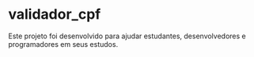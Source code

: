 # validador_cpf
Este projeto foi desenvolvido para ajudar estudantes, desenvolvedores e programadores em seus estudos.
